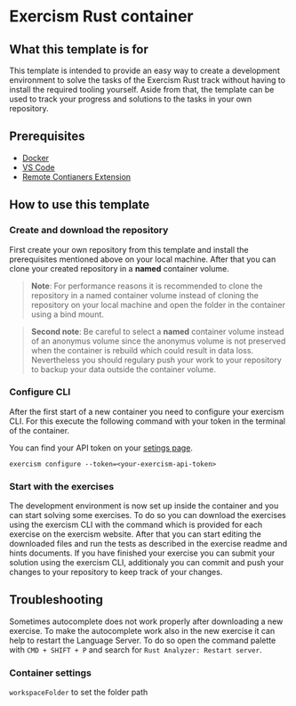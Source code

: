 # Exercism Rust container

## What this template is for
This template is intended to provide an easy way to create a development environment to solve the tasks of the Exercism Rust track without having to install the required tooling yourself.
Aside from that, the template can be used to track your progress and solutions to the tasks in your own repository.

## Prerequisites
- [Docker](https://www.docker.com/get-started)
- [VS Code](https://code.visualstudio.com)
- [Remote Contianers Extension](https://marketplace.visualstudio.com/items?itemName=ms-vscode-remote.remote-containers)

## How to use this template
### Create and download the repository
First create your own repository from this template and install the prerequisites mentioned above on your local machine. After that you can clone your created repository in a **named** container volume. 
> **Note**: For performance reasons it is recommended to clone the repository in a named container volume instead of cloning the repository on your local machine and open the folder in the container using a bind mount. 

> **Second note**: Be careful to select a **named** container volume instead of an anonymus volume since the anonymus volume is not preserved when the container is rebuild which could result in data loss. Nevertheless you should regulary push your work to your repository to backup your data outside the container volume.

### Configure CLI
After the first start of a new container you need to configure your exercism CLI. For this execute the following command with your token in the terminal of the container.

You can find your API token on your [setings page](https://exercism.org/settings/api_cli).
```
exercism configure --token=<your-exercism-api-token>
```

### Start with the exercises
The development environment is now set up inside the container and you can start solving some exercises. To do so you can download the exercises using the exercism CLI with the command which is provided for each exercise on the exercism website.
After that you can start editing the downloaded files and run the tests as described in the exercise readme and hints documents. If you have finished your exercise you can submit your solution using the exercism CLI, additionaly you can commit and push your changes to your repository to keep track of your changes.


## Troubleshooting
Sometimes autocomplete does not work properly after downloading a new exercise. To make the autocomplete work also in the new exercise it can help to restart the Language Server. To do so open the command palette with `CMD + SHIFT + P` and search for `Rust Analyzer: Restart server`.


### Container settings
`workspaceFolder` to set the folder path
